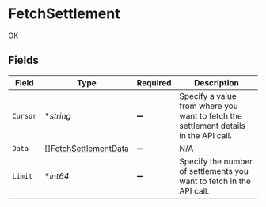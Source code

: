# FetchSettlement

OK


## Fields

| Field                                                                                | Type                                                                                 | Required                                                                             | Description                                                                          |
| ------------------------------------------------------------------------------------ | ------------------------------------------------------------------------------------ | ------------------------------------------------------------------------------------ | ------------------------------------------------------------------------------------ |
| `Cursor`                                                                             | **string*                                                                            | :heavy_minus_sign:                                                                   | Specify a value from where you want to fetch the settlement details in the API call. |
| `Data`                                                                               | [][FetchSettlementData](../../models/shared/fetchsettlementdata.md)                  | :heavy_minus_sign:                                                                   | N/A                                                                                  |
| `Limit`                                                                              | **int64*                                                                             | :heavy_minus_sign:                                                                   | Specify the number of settlements you want to fetch in the API call.                 |